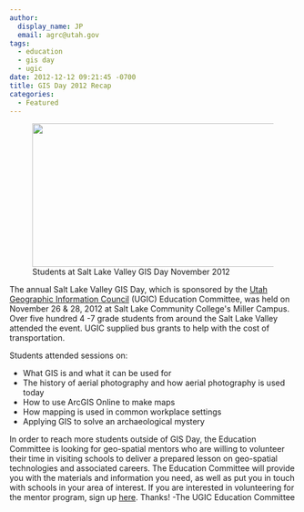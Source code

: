 ```yaml
---
author:
  display_name: JP
  email: agrc@utah.gov
tags:
  - education
  - gis day
  - ugic
date: 2012-12-12 09:21:45 -0700
title: GIS Day 2012 Recap
categories:
  - Featured
---
```

<figure class="caption caption--right"><img class="caption__image" title="Students at Salt Lake Valley GIS Day November 2012" src="{% link images/GIS-Day-2-2012-010-800x450.jpg %}" alt="" width="448" height="252" /><figcaption class="caption__text">Students at Salt Lake Valley GIS Day November 2012</figcaption></figure>
<p>The annual Salt Lake Valley GIS Day, which is sponsored by the <a href="https://ugic.org/">Utah Geographic Information Council</a> (UGIC) Education Committee, was held on November 26 &amp; 28, 2012 at Salt Lake Community College's Miller Campus. Over five hundred 4 -7 grade students from around the Salt Lake Valley attended the event. UGIC supplied bus grants to help with the cost of transportation.</p>
<p>Students attended sessions on:</p>
<ul>
<li>What GIS is and what it can be used for</li>
<li>The history of aerial photography and how aerial photography is used today</li>
<li>How to use ArcGIS Online to make maps</li>
<li>How mapping is used in common workplace settings</li>
<li>Applying GIS to solve an archaeological mystery</li>
</ul>
<p>In order to reach more students outside of GIS Day, the Education Committee is looking for geo-spatial mentors who are willing to volunteer their time in visiting schools to deliver a prepared lesson on geo-spatial technologies and associated careers. The Education Committee will provide you with the materials and information you need, as well as put you in touch with schools in your area of interest. If you are interested in volunteering for the mentor program, sign up <a href="http://ugic.us2.list-manage.com/subscribe?u=ec7bb52d2d61c33cc69b2e881&amp;id=c6e8bb17e3" target="_blank" rel="noopener">here</a>. Thanks! -The UGIC Education Committee</p>
